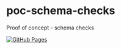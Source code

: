 # poc-schema-checks
Proof of concept - schema checks

[![GitHub Pages](https://img.shields.io/badge/%20-GitHub%20Pages-informational)](https://tisnik.github.io/poc-schema-checks/)
